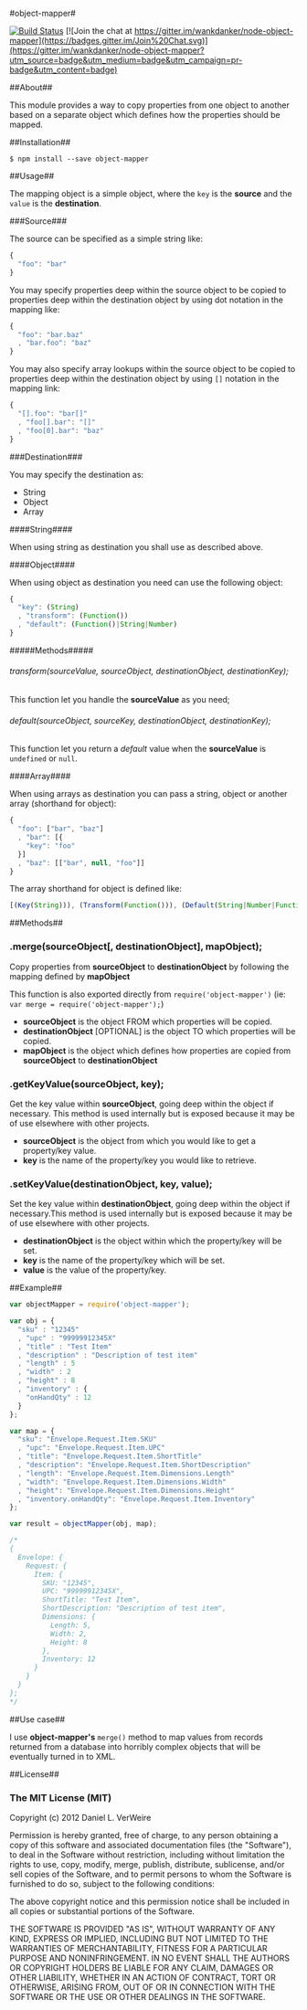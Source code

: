 #object-mapper#

[![Build Status](https://travis-ci.org/wankdanker/node-object-mapper.svg)](https://travis-ci.org/wankdanker/node-object-mapper) [![Join the chat at https://gitter.im/wankdanker/node-object-mapper](https://badges.gitter.im/Join%20Chat.svg)](https://gitter.im/wankdanker/node-object-mapper?utm_source=badge&utm_medium=badge&utm_campaign=pr-badge&utm_content=badge)

##About##

This module provides a way to copy properties from one object to another based
on a separate object which defines how the properties should be mapped.

##Installation##

```shell
$ npm install --save object-mapper
```

##Usage##

The mapping object is a simple object, where the `key` is the **source** and the `value` is the **destination**.

###Source###

The source can be specified as a simple string like:

```javascript
{
  "foo": "bar"
}
```

You may specify properties deep within the source object to be copied to
properties deep within the destination object by using dot notation in the
mapping like:

```javascript
{
  "foo": "bar.baz"
  , "bar.foo": "baz"
}
```

You may also specify array lookups within the source object to be copied to properties deep within the destination object by using `[]` notation in the mapping link:

```javascript
{
  "[].foo": "bar[]"
  , "foo[].bar": "[]"
  , "foo[0].bar": "baz"
}
```

###Destination###

You may specify the destination as:
 - String
 - Object
 - Array

####String####

When using string as destination you shall use as described above.

####Object####

When using object as destination you need can use the following object:

```javascript
{
  "key": (String)
  , "transform": (Function())
  , "default": (Function()|String|Number)
}
```

#####Methods#####

###### transform(sourceValue, sourceObject, destinationObject, destinationKey);

This function let you handle the **sourceValue** as you need;

###### default(sourceObject, sourceKey, destinationObject, destinationKey);

This function let you return a _default_ value when the **sourceValue** is `undefined` or `null`.

####Array####

When using arrays as destination you can pass a string, object or another array (shorthand for object):

```javascript
{
  "foo": ["bar", "baz"]
  , "bar": [{
    "key": "foo"
  }]
  , "baz": [["bar", null, "foo"]]
}
```

The array shorthand for object is defined like:

```javascript
[(Key(String))), (Transform(Function())), (Default(String|Number|Function()))]
```

##Methods##

### .merge(sourceObject[, destinationObject], mapObject);

Copy properties from **sourceObject** to **destinationObject** by following the
mapping defined by **mapObject**

This function is also exported directly from `require('object-mapper')` (ie: `var merge = require('object-mapper');`)

 - **sourceObject** is the object FROM which properties will be copied.
 - **destinationObject** [OPTIONAL] is the object TO which properties will be copied.
 - **mapObject** is the object which defines how properties are copied from
**sourceObject** to **destinationObject**

### .getKeyValue(sourceObject, key);

Get the key value within **sourceObject**, going deep within the object if necessary.
This method is used internally but is exposed because it may be of use elsewhere
with other projects.

 - **sourceObject** is the object from which you would like to get a property/key value.
 - **key** is the name of the property/key you would like to retrieve.

### .setKeyValue(destinationObject, key, value);

Set the key value within **destinationObject**, going deep within the object if necessary.This
method is used internally but is exposed because it may be of use elsewhere with
other projects.

 - **destinationObject** is the object within which the property/key will be set.
 - **key** is the name of the property/key which will be set.
 - **value** is the value of the property/key.

##Example##

```javascript
var objectMapper = require('object-mapper');

var obj = {
  "sku" : "12345"
  , "upc" : "99999912345X"
  , "title" : "Test Item"
  , "description" : "Description of test item"
  , "length" : 5
  , "width" : 2
  , "height" : 8
  , "inventory" : {
    "onHandQty" : 12
  }
};

var map = {
  "sku": "Envelope.Request.Item.SKU"
  , "upc": "Envelope.Request.Item.UPC"
  , "title": "Envelope.Request.Item.ShortTitle"
  , "description": "Envelope.Request.Item.ShortDescription"
  , "length": "Envelope.Request.Item.Dimensions.Length"
  , "width": "Envelope.Request.Item.Dimensions.Width"
  , "height": "Envelope.Request.Item.Dimensions.Height"
  , "inventory.onHandQty": "Envelope.Request.Item.Inventory"
};

var result = objectMapper(obj, map);

/*
{
  Envelope: {
    Request: {
      Item: {
        SKU: "12345",
        UPC: "99999912345X",
        ShortTitle: "Test Item",
        ShortDescription: "Description of test item",
        Dimensions: {
          Length: 5,
          Width: 2,
          Height: 8
        },
        Inventory: 12
      }
    }
  }
};
*/
```

##Use case##

I use **object-mapper's** `merge()` method to map values from records
returned from a database into horribly complex objects that will be eventually
turned in to XML.


##License##

### The MIT License (MIT)


Copyright (c) 2012 Daniel L. VerWeire

Permission is hereby granted, free of charge, to any person obtaining
a copy of this software and associated documentation files (the
"Software"), to deal in the Software without restriction, including
without limitation the rights to use, copy, modify, merge, publish,
distribute, sublicense, and/or sell copies of the Software, and to
permit persons to whom the Software is furnished to do so, subject to
the following conditions:

The above copyright notice and this permission notice shall be
included in all copies or substantial portions of the Software.

THE SOFTWARE IS PROVIDED "AS IS", WITHOUT WARRANTY OF ANY KIND,
EXPRESS OR IMPLIED, INCLUDING BUT NOT LIMITED TO THE WARRANTIES OF
MERCHANTABILITY, FITNESS FOR A PARTICULAR PURPOSE AND NONINFRINGEMENT.
IN NO EVENT SHALL THE AUTHORS OR COPYRIGHT HOLDERS BE LIABLE FOR ANY
CLAIM, DAMAGES OR OTHER LIABILITY, WHETHER IN AN ACTION OF CONTRACT,
TORT OR OTHERWISE, ARISING FROM, OUT OF OR IN CONNECTION WITH THE
SOFTWARE OR THE USE OR OTHER DEALINGS IN THE SOFTWARE.
